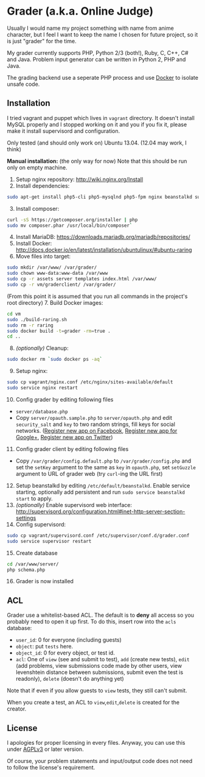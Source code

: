 # Grader (a.k.a. Online Judge)

Usually I would name my project something with name from anime character, but I feel I want to keep the name I chosen for future project, so it is just "grader" for the time.

My grader currently supports PHP, Python 2/3 (both!), Ruby, C, C++, C# and Java. Problem input generator can be written in Python 2, PHP and Java.

The grading backend use a seperate PHP process and use [Docker](http://docker.io) to isolate unsafe code.

## Installation

I tried vagrant and puppet which lives in `vagrant` directory. It doesn't install MySQL properly and I stopped working on it and you if you fix it, please make it install supervisord and configuration.

Only tested (and should only work on) Ubuntu 13.04. (12.04 may work, I think)

**Manual installation:** (the only way for now)  Note that this should be run only on empty machine.

1. Setup nginx repository: http://wiki.nginx.org/Install
2. Install dependencies: 
````sh
sudo apt-get install php5-cli php5-mysqlnd php5-fpm nginx beanstalkd supervisor`
````
3. Install composer: 
````sh
curl -sS https://getcomposer.org/installer | php
sudo mv composer.phar /usr/local/bin/composer`
````
4. Install MariaDB: https://downloads.mariadb.org/mariadb/repositories/
5. Install Docker: http://docs.docker.io/en/latest/installation/ubuntulinux/#ubuntu-raring
6. Move files into target: 
````sh
sudo mkdir /var/www/ /var/grader/
sudo chown www-data:www-data /var/www
sudo cp -r assets server templates index.html /var/www/
sudo cp -r vm/graderclient/ /var/grader/
````
(From this point it is assumed that you run all commands in the project's root directory)
7. Build Docker images: 
````sh
cd vm
sudo ./build-raring.sh
sudo rm -r raring
sudo docker build -t=grader -rm=true .
cd ..
````
8. *(optionally)* Cleanup:
````sh
sudo docker rm `sudo docker ps -aq`
````
9. Setup nginx: 
````sh
sudo cp vagrant/nginx.conf /etc/nginx/sites-available/default
sudo service nginx restart
````
10. Config grader by editing following files
   - `server/database.php`
   - Copy `server/opauth.sample.php` to `server/opauth.php` and edit `security_salt` and `key` to two random strings, fill keys for social networks. ([Register new app on Facebook](https://developers.facebook.com/apps), [Register new app for Google+](https://cloud.google.com/console), [Register new app on Twitter](https://dev.twitter.com/apps/new))
11. Config grader client by editing following files
   - Copy `/var/grader/config.default.php` to `/var/grader/config.php` and set the `setKey` argument to the same as `key` in `opauth.php`, set `setGuzzle` argument to URL of grader web (try `curl`-ing the URL first)
12. Setup beanstalkd by editing `/etc/default/beanstalkd`. Enable service starting, optionally add persistent and run `sudo service beanstalkd start` to apply.
13. *(optionally)* Enable supervisord web interface: http://supervisord.org/configuration.html#inet-http-server-section-settings
14. Config supervisord:
````sh
sudo cp vagrant/supervisord.conf /etc/supervisor/conf.d/grader.conf
sudo service supervisor restart
````
15. Create database
````sh
cd /var/www/server/
php schema.php
````
16. Grader is now installed

## ACL

Grader use a whitelist-based ACL. The default is to **deny** all access so you probably need to open it up first. To do this, insert row into the `acls` database:

- `user_id`: 0 for everyone (including guests)
- `object`: put `tests` here.
- `object_id`: 0 for every object, or test id.
- `acl`: One of `view` (see and submit to test), `add` (create new tests), `edit` (add problems, view submissions code made by other users, view levenshtein distance between submissions, submit even the test is readonly), `delete` (doesn't do anything yet)

Note that if even if you allow guests to `view` tests, they still can't submit.

When you create a test, an ACL to `view`,`edit`,`delete` is created for the creator.

## License

I apologies for proper licensing in every files. Anyway, you can use this under [AGPLv3](https://www.gnu.org/licenses/agpl-3.0.html) or later version.

Of course, your problem statements and input/output code does not need to follow the license's requirement.

